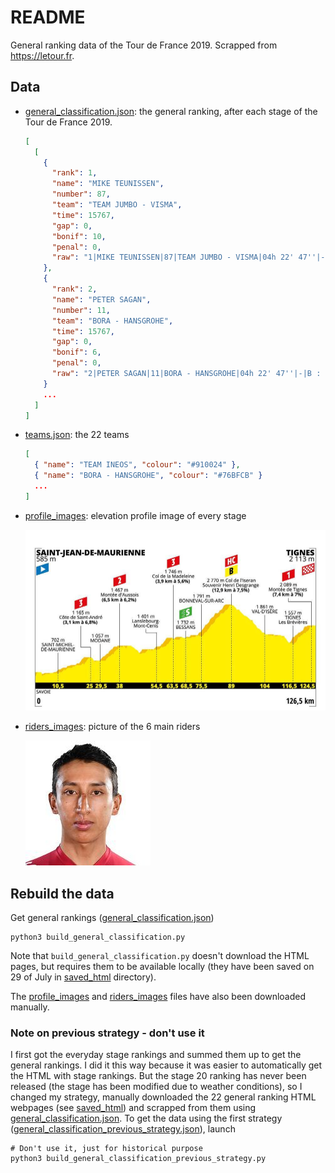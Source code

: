 # README

General ranking data of the Tour de France 2019. Scrapped from https://letour.fr.

## Data

- [general_classification.json](./general_classification.json): the general ranking, after each stage of the Tour de France 2019.

  ```json
  [
    [
      {
        "rank": 1,
        "name": "MIKE TEUNISSEN",
        "number": 87,
        "team": "TEAM JUMBO - VISMA",
        "time": 15767,
        "gap": 0,
        "bonif": 10,
        "penal": 0,
        "raw": "1|MIKE TEUNISSEN|87|TEAM JUMBO - VISMA|04h 22' 47''|-|B : 10''|-"
      },
      {
        "rank": 2,
        "name": "PETER SAGAN",
        "number": 11,
        "team": "BORA - HANSGROHE",
        "time": 15767,
        "gap": 0,
        "bonif": 6,
        "penal": 0,
        "raw": "2|PETER SAGAN|11|BORA - HANSGROHE|04h 22' 47''|-|B : 6''|-"
      }
      ...
    ]
  ]
  ```

- [teams.json](./teams.json): the 22 teams

  ```json
  [
    { "name": "TEAM INEOS", "colour": "#910024" },
    { "name": "BORA - HANSGROHE", "colour": "#76BFCB" }
    ...
  ]
  ```

- [profile_images](./profile_images/): elevation profile image of every stage

  ![stage 19 elevation profile image](./profile_images/stage-19.jpeg)

- [riders_images](./riders_images/): picture of the 6 main riders

  ![Egan Bernal picture](./riders_images/EGAN_BERNAL.jpeg)

## Rebuild the data

Get general rankings ([general_classification.json](./general_classification.json))

```
python3 build_general_classification.py
```

Note that `build_general_classification.py` doesn't download the HTML pages, but requires them to be available locally (they have been saved on 29 of July in [saved_html](./saved_html/) directory).

The [profile_images](./profile_images/) and [riders_images](./riders_images/) files have also been downloaded manually.

### Note on previous strategy - don't use it

I first got the everyday stage rankings and summed them up to get the general rankings. I did it this way because it was easier to automatically get the HTML with stage rankings. But the stage 20 ranking has never been released (the stage has been modified due to weather conditions), so I changed my strategy, manually downloaded the 22 general ranking HTML webpages (see [saved_html](./saved_html/)) and scrapped from them using [general_classification.json](./general_classification.json). To get the data using the first strategy ([general_classification_previous_strategy.json](./general_classification_previous_strategy.json)), launch

```
# Don't use it, just for historical purpose
python3 build_general_classification_previous_strategy.py
```
